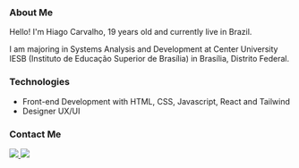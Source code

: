 ### About Me
Hello! I'm Hiago Carvalho, 19 years old and currently live in Brazil.

I am majoring in Systems Analysis and Development at Center University IESB (Instituto de Educação Superior de Brasília) in Brasília, Distrito Federal.

### Technologies

- Front-end Development with HTML, CSS, Javascript, React and Tailwind
- Designer UX/UI

###  Contact Me
<div align="left">
  <a href="https://www.instagram.com/hiagocode/" alt="Instagram">
    <img src="https://img.shields.io/badge/-Instagram-ff3a5e?style=for-the-badge&logo=Instagram&logoColor=FFF"/>
  </a>
  
  <a href="https://www.linkedin.com/in/hiagocarvalhoo/" alt="Linkedin">
    <img src="https://img.shields.io/badge/-Linkedin-ff3a5e?style=for-the-badge&logo=Linkedin&logoColor=FFF"/>
  </a>
</div>

